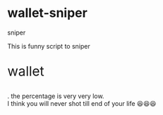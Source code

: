 # wallet-sniper
sniper

This is funny script to sniper <p style="font-size:30px">wallet</p>.
the percentage is very very low. 
<br/>
I think you will never shot till end of your life 😆😆😆
